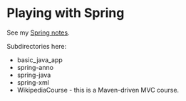 # Playing with Spring

See my [Spring notes](http://chrismaloney.org/notes/Spring).


Subdirectories here:

* basic_java_app
* spring-anno
* spring-java
* spring-xml
* WikipediaCourse - this is a Maven-driven MVC course.



